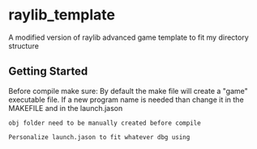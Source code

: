 # raylib_template

A modified version of raylib advanced game template to fit my directory structure

## Getting Started

Before compile make sure:
    By default the make file will create a "game" executable file. If a new program name is needed than change it in the MAKEFILE and in the launch.jason 

    obj folder need to be manually created before compile 

    Personalize launch.jason to fit whatever dbg using